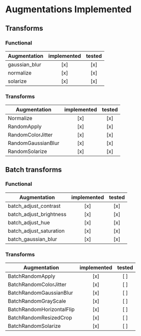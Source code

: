 # Augmentations Implemented

## Transforms


### Functional

| Augmentation       | implemented | tested |
| ------------------ | :---------: | :----: |
| gaussian_blur      | [x]         | [x]    |
| normalize          | [x]         | [x]    |
| solarize           | [x]         | [x]    |

### Transforms

| Augmentation       | implemented | tested |
| ------------------ | :---------: | :----: |
| Normalize          | [x]         | [x]    |
| RandomApply        | [x]         | [x]    |
| RandomColorJitter  | [x]         | [x]    |
| RandomGaussianBlur | [x]         | [x]    |
| RandomSolarize     | [x]         | [x]    |

## Batch transforms

### Functional

| Augmentation            | implemented | tested |
| ----------------------- | :---------: | :----: |
| batch_adjust_contrast   | [x]         | [x]    |
| batch_adjust_brightness | [x]         | [x]    |
| batch_adjust_hue        | [x]         | [x]    |
| batch_adjust_saturation | [x]         | [x]    |
| batch_gaussian_blur     | [x]         | [x]    |

### Transforms

| Augmentation              | implemented | tested |
| ------------------------- | :---------: | :----: |
| BatchRandomApply          | [x]         | [ ]    |
| BatchRandomColorJitter    | [x]         | [ ]    |
| BatchRandomGaussianBlur   | [x]         | [ ]    |
| BatchRandomGrayScale      | [x]         | [ ]    |
| BatchRandomHorizontalFlip | [x]         | [ ]    |
| BatchRandomResizedCrop    | [x]         | [ ]    |
| BatchRandomSolarize       | [x]         | [ ]    |
